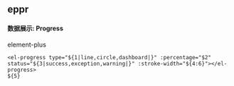 ## eppr
#### 数据展示: Progress
element-plus <el-progress>
```
<el-progress type="${1|line,circle,dashboard|}" :percentage="$2" status="${3|success,exception,warning|}" :stroke-width="${4:6}"></el-progress>
${5}
```